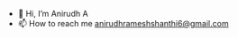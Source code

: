 - 👋 Hi, I’m Anirudh A
- 📫 How to reach me anirudhrameshshanthi6@gmail.com

<!---
Anirudh-A24/Anirudh-A24 is a ✨ special ✨ repository because its `README.md` (this file) appears on your GitHub profile.
You can click the Preview link to take a look at your changes.
--->
